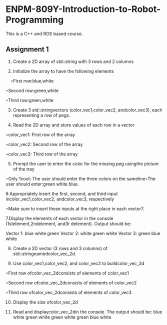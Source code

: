 # ENPM-809Y-Introduction-to-Robot-Programming
This is a C++ and ROS based course.
## Assignment 1

1. Create a 2D array of std::string with 3 rows and 2 columns

2. Initialize the array to have the following elements

  &nbsp; &nbsp; ◦First row:blue,white

  ◦Second row:green,white

  ◦Third row:green,white 

3. Create 3 std::stringvectors (color_vec1,color_vec2, andcolor_vec3), each representing a row of pegs. 

4. Read the 2D array and store values of each row in a vector

  ◦color_vec1: First row of the array

  ◦color_vec2: Second row of the array

  ◦color_vec3: Third row of the array

5. Prompt the user to enter the color for the missing peg usingthe picture of the tray

  ◦Only 1cout: The user should enter the three colors on the sameline◦The user should enter:green white blue.

6 Appropriately insert the first, second, and third input incolor_vec1,color_vec2, andcolor_vec3, respectively

  ◦Make sure to insert these inputs at the right place in each vector7.

7.Display the elements of each vector in the console (1stelement,2ndelement, and3r delement).
  Output should be:

  Vector 1: blue white green
  Vector 2: white green white
  Vector 3: green blue white

8. Create a 2D vector (3 rows and 3 columns) of std::stringnamedcolor_vec_2d.

9. Use color_vec1,color_vec2, and color_vec3 to buildcolor_vec_2d

  ◦First row ofcolor_vec_2dconsists of elements of color_vec1

  ◦Second row ofcolor_vec_2dconsists of elements of color_vec2

  ◦Third row ofcolor_vec_2dconsists of elements of color_vec3

10. Display the size ofcolor_vec_2d

11. Read and displaycolor_vec_2din the console. The output should be:
  blue    white   green
  white   green   white
  green   blue    white
